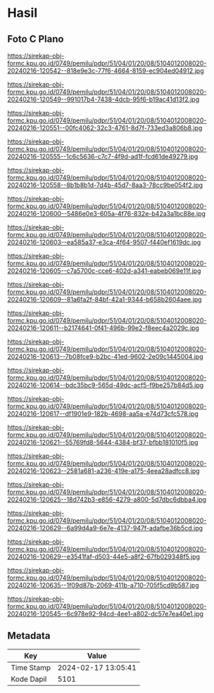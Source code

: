 # Hasil

## Foto C Plano

https://sirekap-obj-formc.kpu.go.id/0749/pemilu/pdpr/51/04/01/20/08/5104012008020-20240216-120542--818e9e3c-77f6-4664-8159-ec904ed04912.jpg

https://sirekap-obj-formc.kpu.go.id/0749/pemilu/pdpr/51/04/01/20/08/5104012008020-20240216-120549--991017b4-7438-4dcb-95f6-b19ac41d13f2.jpg

https://sirekap-obj-formc.kpu.go.id/0749/pemilu/pdpr/51/04/01/20/08/5104012008020-20240216-120551--00fc4062-32c3-4761-8d7f-733ed3a806b8.jpg

https://sirekap-obj-formc.kpu.go.id/0749/pemilu/pdpr/51/04/01/20/08/5104012008020-20240216-120555--1c6c5636-c7c7-4f9d-ad1f-fcd61de49279.jpg

https://sirekap-obj-formc.kpu.go.id/0749/pemilu/pdpr/51/04/01/20/08/5104012008020-20240216-120558--8b1b8b1d-7d4b-45d7-8aa3-78cc9be054f2.jpg

https://sirekap-obj-formc.kpu.go.id/0749/pemilu/pdpr/51/04/01/20/08/5104012008020-20240216-120600--5486e0e3-605a-4f76-832e-b42a3a1bc88e.jpg

https://sirekap-obj-formc.kpu.go.id/0749/pemilu/pdpr/51/04/01/20/08/5104012008020-20240216-120603--ea585a37-e3ca-4f64-9507-f440ef1619dc.jpg

https://sirekap-obj-formc.kpu.go.id/0749/pemilu/pdpr/51/04/01/20/08/5104012008020-20240216-120605--c7a5700c-cce6-402d-a341-eabeb069e11f.jpg

https://sirekap-obj-formc.kpu.go.id/0749/pemilu/pdpr/51/04/01/20/08/5104012008020-20240216-120609--81a6fa2f-84bf-42a1-9344-b658b2604aee.jpg

https://sirekap-obj-formc.kpu.go.id/0749/pemilu/pdpr/51/04/01/20/08/5104012008020-20240216-120611--b2174641-0f41-496b-99e2-f8eec4a2029c.jpg

https://sirekap-obj-formc.kpu.go.id/0749/pemilu/pdpr/51/04/01/20/08/5104012008020-20240216-120613--7b08fce9-b2bc-41ed-9602-2e09c1445004.jpg

https://sirekap-obj-formc.kpu.go.id/0749/pemilu/pdpr/51/04/01/20/08/5104012008020-20240216-120614--bdc35bc9-565d-49dc-acf5-f9be257b84d5.jpg

https://sirekap-obj-formc.kpu.go.id/0749/pemilu/pdpr/51/04/01/20/08/5104012008020-20240216-120617--df1901e9-182b-4698-aa5a-e74d73cfc578.jpg

https://sirekap-obj-formc.kpu.go.id/0749/pemilu/pdpr/51/04/01/20/08/5104012008020-20240216-120621--55769fd8-5644-4384-bf37-bfbb181010f5.jpg

https://sirekap-obj-formc.kpu.go.id/0749/pemilu/pdpr/51/04/01/20/08/5104012008020-20240216-120623--2581a681-a236-419e-a175-4eea28adfcc8.jpg

https://sirekap-obj-formc.kpu.go.id/0749/pemilu/pdpr/51/04/01/20/08/5104012008020-20240216-120625--18d742b3-e856-4279-a800-5d7dbc6dbba4.jpg

https://sirekap-obj-formc.kpu.go.id/0749/pemilu/pdpr/51/04/01/20/08/5104012008020-20240216-120629--6a99d4a9-6e7e-4137-947f-adafbe36b5cd.jpg

https://sirekap-obj-formc.kpu.go.id/0749/pemilu/pdpr/51/04/01/20/08/5104012008020-20240216-120629--e3541faf-d503-44e5-a8f2-67fb029348f5.jpg

https://sirekap-obj-formc.kpu.go.id/0749/pemilu/pdpr/51/04/01/20/08/5104012008020-20240216-120635--1f09d87b-2069-411b-a710-705f5cd9b587.jpg

https://sirekap-obj-formc.kpu.go.id/0749/pemilu/pdpr/51/04/01/20/08/5104012008020-20240216-120545--6c978e92-94cd-4ee1-a802-dc57e7ea40e1.jpg


## Metadata

| Key        | Value               |
| ---------- | ------------------- |
| Time Stamp | 2024-02-17 13:05:41 |
| Kode Dapil | 5101                |



